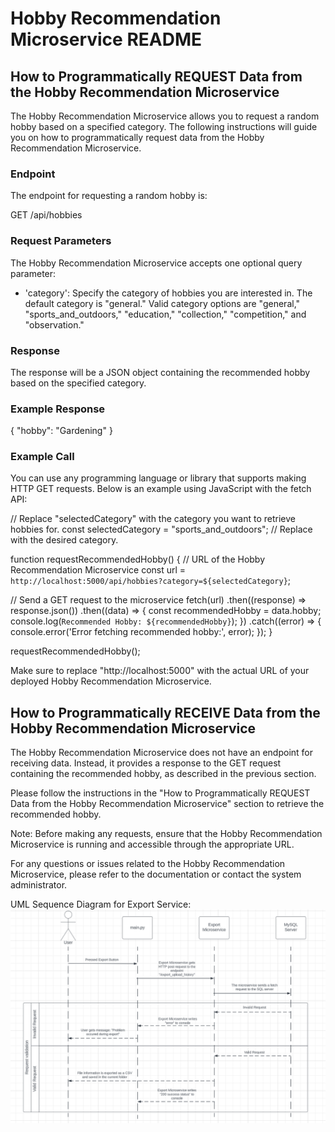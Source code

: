 # Hobby Recommendation Microservice README

## How to Programmatically REQUEST Data from the Hobby Recommendation Microservice
The Hobby Recommendation Microservice allows you to request a random hobby based on a specified category. The following instructions will guide you on how to programmatically request data from the Hobby Recommendation Microservice.

### Endpoint
The endpoint for requesting a random hobby is:

GET /api/hobbies

### Request Parameters
The Hobby Recommendation Microservice accepts one optional query parameter:

 - 'category': Specify the category of hobbies you are interested in. The default category is "general." Valid category options are "general," "sports_and_outdoors," "education," "collection," "competition," and "observation."

### Response
The response will be a JSON object containing the recommended hobby based on the specified category.

### Example Response

{
  "hobby": "Gardening"
}

### Example Call
You can use any programming language or library that supports making HTTP GET requests. Below is an example using JavaScript with the fetch API:

// Replace "selectedCategory" with the category you want to retrieve hobbies for.
const selectedCategory = "sports_and_outdoors"; // Replace with the desired category.

function requestRecommendedHobby() {
  // URL of the Hobby Recommendation Microservice
  const url = `http://localhost:5000/api/hobbies?category=${selectedCategory}`;

  // Send a GET request to the microservice
  fetch(url)
    .then((response) => response.json())
    .then((data) => {
      const recommendedHobby = data.hobby;
      console.log(`Recommended Hobby: ${recommendedHobby}`);
    })
    .catch((error) => {
      console.error('Error fetching recommended hobby:', error);
    });
}

requestRecommendedHobby();

Make sure to replace "http://localhost:5000" with the actual URL of your deployed Hobby Recommendation Microservice.

## How to Programmatically RECEIVE Data from the Hobby Recommendation Microservice
The Hobby Recommendation Microservice does not have an endpoint for receiving data. Instead, it provides a response to the GET request containing the recommended hobby, as described in the previous section.

Please follow the instructions in the "How to Programmatically REQUEST Data from the Hobby Recommendation Microservice" section to retrieve the recommended hobby.

Note: Before making any requests, ensure that the Hobby Recommendation Microservice is running and accessible through the appropriate URL.

For any questions or issues related to the Hobby Recommendation Microservice, please refer to the documentation or contact the system administrator.

UML Sequence Diagram for Export Service:
![ExportServiceUML](microservice.png)
